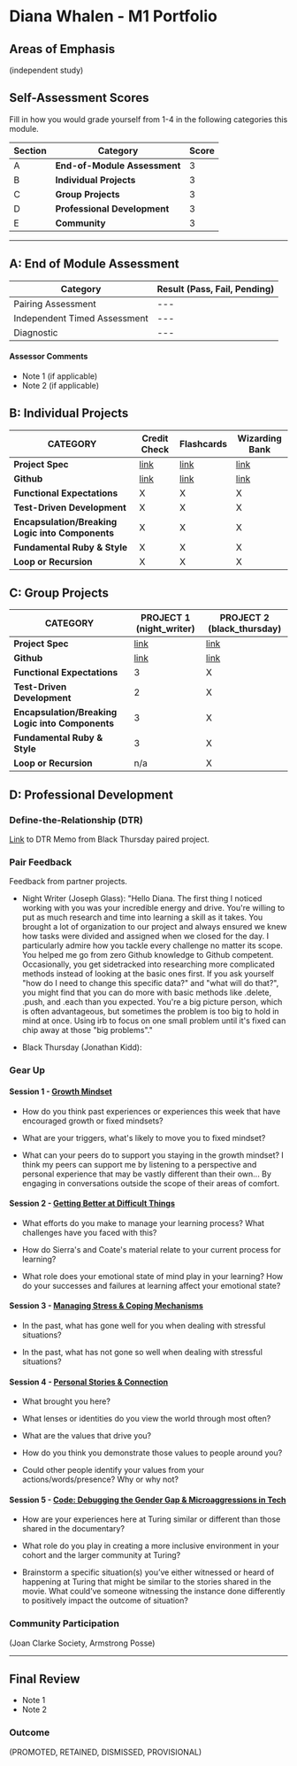 # Diana Whalen - M1 Portfolio

## Areas of Emphasis

(independent study)

## Self-Assessment Scores

Fill in how you would grade yourself from 1-4 in the following categories this module.

| Section | Category | Score |
| --- | --- | --- |
| A | **End-of-Module Assessment** | 3 |
| B | **Individual Projects** | 3 |
| C | **Group Projects** | 3 |
| D | **Professional Development** | 3 |
| E | **Community** | 3 |

------------------------------------------------

## A: End of Module Assessment

| Category | Result (Pass, Fail, Pending) |
| --- | --- |
| Pairing Assessment | --- |
| Independent Timed Assessment | --- |
| Diagnostic | --- |


#### Assessor Comments

*   Note 1 (if applicable)
*   Note 2 (if applicable)


## B: Individual Projects

| CATEGORY | Credit Check | Flashcards | Wizarding Bank |
| --- | --- | --- | --- |
| **Project Spec** | [link](http://backend.turing.io/module1/projects/credit_check) | [link](http://backend.turing.io/module1/projects/flashcards) | [link](https://github.com/turingschool/challenges/blob/620f4a12ab4e3c1a3f258bb4347e0c2c569a934d/wizarding_bank.markdown) |
| **Github** | [link](https://github.com/dianawhalen/credit_check) | [link](https://github.com/dianawhalen/flashcards) | [link](https://github.com/dianawhalen/wizarding_bank) |
| **Functional Expectations** | X | X | X |
| **Test-Driven Development** | X | X | X |
| **Encapsulation/Breaking Logic into Components** | X | X | X |
| **Fundamental Ruby & Style** | X | X | X |
| **Loop or Recursion** | X | X | X |


## C: Group Projects

| CATEGORY | PROJECT 1 (night_writer)| PROJECT 2 (black_thursday) |
| --- | --- | --- |
| **Project Spec** | [link](http://backend.turing.io/module1/projects/night_writer) | [link](http://backend.turing.io/module1/projects/black_thursday) |
| **Github** | [link](https://github.com/dianawhalen/night_writer) | [link](https://github.com/dianawhalen/black_thursday) |
| **Functional Expectations** | 3 | X |
| **Test-Driven Development** | 2 | X |
| **Encapsulation/Breaking Logic into Components** | 3 | X |
| **Fundamental Ruby & Style** | 3 | X |
| **Loop or Recursion** | n/a | X |


## D: Professional Development

### Define-the-Relationship (DTR)

[Link](https://docs.google.com/document/d/1sUTtfE7Rbg3e-CqPSZVo6YmFQb8c7-JBU04KEMCOybE/edit?usp=sharing) to DTR Memo from Black Thursday paired project.


### Pair Feedback

Feedback from partner projects.

*   Night Writer (Joseph Glass): "Hello Diana. The first thing I noticed working with you was your incredible energy and drive. You're willing to put as much research and time into learning a skill as it takes. You brought a lot of organization to our project and always ensured we knew how tasks were divided and assigned when we  closed for the day. I particularly admire how you tackle every challenge no matter its scope. You helped me go from zero Github knowledge to Github competent. Occasionally, you get sidetracked into researching more complicated methods instead of looking at the basic ones first. If you ask yourself "how do I need to change this specific data?" and "what will do that?", you might find that you can do more with basic methods like .delete, .push, and .each than you expected. You're a big picture person, which is often advantageous, but sometimes the problem is too big to hold in mind at once. Using irb to focus on one small problem until it's fixed can chip away at those "big problems"."

*   Black Thursday (Jonathan Kidd):


### Gear Up

#### Session 1 - [Growth Mindset](https://github.com/turingschool/gear-up/blob/master/m1_citizenship/session_1_growth_mindset.markdown#turing-citizenship-1-growth-mindset)
* How do you think past experiences or experiences this week that have encouraged growth or fixed mindsets?


* What are your triggers, what's likely to move you to fixed mindset?

* What can your peers do to support you staying in the growth mindset?
  I think my peers can support me by listening to a perspective and personal experience that may be vastly different than their own... By engaging in conversations outside the scope of their areas of comfort.


#### Session 2 - [Getting Better at Difficult Things](https://github.com/turingschool/gear-up/blob/master/m1_citizenship/session_2_getting_better_at_difficult_things.md)
* What efforts do you make to manage your learning process? What challenges have you faced with this?

* How do Sierra's and Coate's material relate to your current process for learning?

* What role does your emotional state of mind play in your learning? How do your successes and failures at learning affect your emotional state?


#### Session 3 - [Managing Stress & Coping Mechanisms](https://github.com/turingschool/gear-up/blob/master/m1_citizenship/session_3_managing_stress.md)
* In the past, what has gone well for you when dealing with stressful situations?

* In the past, what has not gone so well when dealing with stressful situations?


#### Session 4 - [Personal Stories & Connection](https://github.com/turingschool/gear-up/blob/master/m1_citizenship/session_3_personal_story.markdown)
* What brought you here?

* What lenses or identities do you view the world through most often?

* What are the values that drive you?

* How do you think you demonstrate those values to people around you?

* Could other people identify your values from your actions/words/presence? Why or why not?


#### Session 5 - [Code: Debugging the Gender Gap & Microaggressions in Tech](https://github.com/turingschool/gear-up/blob/master/m1_citizenship/session_5_debugging_gender_gap.md)
* How are your experiences here at Turing similar or different than those shared in the documentary?

* What role do you play in creating a more inclusive environment in your cohort and the larger community at Turing?

* Brainstorm a specific situation(s) you’ve either witnessed or heard of happening at Turing that might be similar to the stories shared in the movie. What could’ve someone witnessing the instance done differently to positively impact the outcome of situation?


### Community Participation
(Joan Clarke Society, Armstrong Posse)

-------------------------------------------------------------

## Final Review

*   Note 1
*   Note 2

### Outcome

(PROMOTED, RETAINED, DISMISSED, PROVISIONAL)
